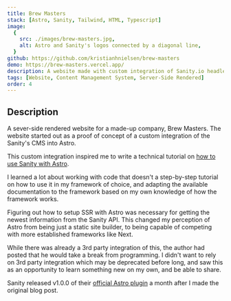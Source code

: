 ```yaml
---
title: Brew Masters
stack: [Astro, Sanity, Tailwind, HTML, Typescript]
image:
  {
    src: ./images/brew-masters.jpg,
    alt: Astro and Sanity's logos connected by a diagonal line,
  }
github: https://github.com/kristianhnielsen/brew-masters
demo: https://brew-masters.vercel.app/
description: A website made with custom integration of Sanity.io headless content management system (CMS). Feel free to contact me for access to the CMS. See my blog post on the integration.
tags: [Website, Content Management System, Server-Side Rendered]
order: 4
---
```


## Description

A sever-side rendered website for a made-up company, Brew Masters. The website started out as a proof of concept of a custom integration of the Sanity's CMS into Astro.

This custom integration inspired me to write a technical tutorial on <a href="https://kristiannielsen.com/blog/getting-started-with-sanity-in-astro">how to use Sanity with Astro</a>.

I learned a lot about working with code that doesn't a step-by-step tutorial on how to use it in my framework of choice, and adapting the available documentation to the framework based on my own knowledge of how the framework works.

Figuring out how to setup SSR with Astro was necessary for getting the newest information from the Sanity API. This changed my perception of Astro from being just a static site builder, to being capable of competing with more established frameworks like Next.

While there was already a 3rd party integration of this, the author had posted that he would take a break from programming.
I didn't want to rely on 3rd party integration which may be deprecated before long, and saw this as an opportunity to learn something new on my own, and be able to share.

Sanity released v1.0.0 of their <a href="https://github.com/sanity-io/sanity-astro">official Astro plugin</a> a month after I made the original blog post.
